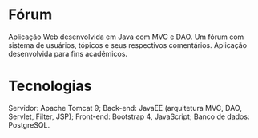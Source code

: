# Fórum
Aplicação Web desenvolvida em Java com MVC e DAO. Um fórum com sistema de usuários, tópicos e seus respectivos comentários. Aplicação desenvolvida para fins acadêmicos. 

# Tecnologias
Servidor: Apache Tomcat 9;
Back-end: JavaEE (arquitetura MVC, DAO, Servlet, Filter, JSP);
Front-end: Bootstrap 4, JavaScript;
Banco de dados: PostgreSQL.
